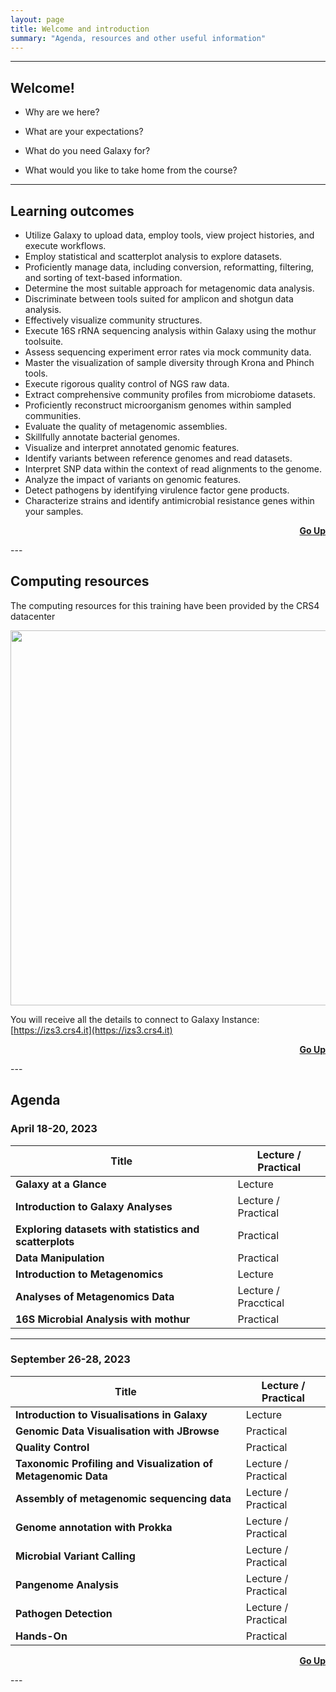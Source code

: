```yaml
---
layout: page
title: Welcome and introduction
summary: "Agenda, resources and other useful information"
---
```


---

## Welcome!


- Why are we here?

- What are your expectations?

- What do you need Galaxy for?

- What would you like to take home from the course?

---

## Learning outcomes

* Utilize Galaxy to upload data, employ tools, view project histories, and execute workflows. 
* Employ statistical and scatterplot analysis to explore datasets. 
* Proficiently manage data, including conversion, reformatting, filtering, and sorting of text-based information. 
* Determine the most suitable approach for metagenomic data analysis. 
* Discriminate between tools suited for amplicon and shotgun data analysis. 
* Effectively visualize community structures. 
* Execute 16S rRNA sequencing analysis within Galaxy using the mothur toolsuite. 
* Assess sequencing experiment error rates via mock community data. 
* Master the visualization of sample diversity through Krona and Phinch tools. 
* Execute rigorous quality control of NGS raw data. 
* Extract comprehensive community profiles from microbiome datasets. 
* Proficiently reconstruct microorganism genomes within sampled communities. 
* Evaluate the quality of metagenomic assemblies.
* Skillfully annotate bacterial genomes. 
* Visualize and interpret annotated genomic features. 
* Identify variants between reference genomes and read datasets. 
* Interpret SNP data within the context of read alignments to the genome. 
* Analyze the impact of variants on genomic features. 
* Detect pathogens by identifying virulence factor gene products. 
* Characterize strains and identify antimicrobial resistance genes within your samples.


<p style="text-align:right"><a href="{{site.url}}{{page.url}}"><strong>Go Up</strong><span class="fa fa-fw fa-arrow-up"></span></a></p>
---

## Computing resources

The computing resources for this training have been provided by the 
CRS4 datacenter


[<img src="{{site.url}}/images/CRS4-HPC-logo.png" width="600">](https://www.crs4.it/services/high-performance-computing/)


You will receive all the details to connect to Galaxy Instance: [https://izs3.crs4.it](https://izs3.crs4.it)

<p style="text-align:right"><a href="{{site.url}}{{page.url}}"><strong>Go Up</strong><span class="fa fa-fw fa-arrow-up"></span></a></p>
---

## Agenda

### **April 18-20, 2023**

Title | Lecture / Practical
------|-------------------
**Galaxy at a Glance** | Lecture
**Introduction to Galaxy Analyses** | Lecture / Practical
**Exploring datasets with statistics and scatterplots** | Practical
**Data Manipulation** | Practical
**Introduction to Metagenomics** | Lecture 
**Analyses of Metagenomics Data** | Lecture / Pracctical
**16S Microbial Analysis with mothur** |  Practical

---

### **September 26-28, 2023**

Title | Lecture / Practical
------|-------------------
**Introduction to Visualisations in Galaxy** | Lecture 
**Genomic Data Visualisation with JBrowse** | Practical
**Quality Control** | Practical
**Taxonomic Profiling and Visualization of Metagenomic Data** | Lecture / Practical
**Assembly of metagenomic sequencing data** | Lecture / Practical
**Genome annotation with Prokka** | Lecture / Practical
**Microbial Variant Calling** | Lecture / Practical
**Pangenome Analysis** | Lecture / Practical
**Pathogen Detection** | Lecture / Practical
**Hands-On** | Practical


<p style="text-align:right"><a href="{{site.url}}{{page.url}}"><strong>Go Up</strong><span class="fa fa-fw fa-arrow-up"></span></a></p>
---
